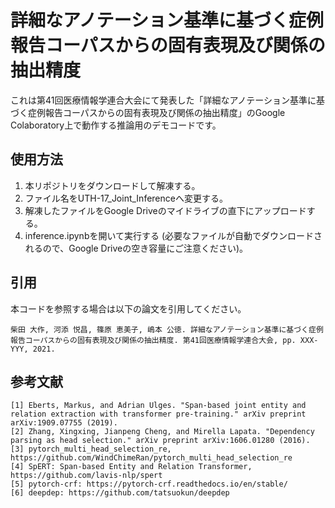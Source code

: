 # 詳細なアノテーション基準に基づく症例報告コーパスからの固有表現及び関係の抽出精度

これは第41回医療情報学連合大会にて発表した「詳細なアノテーション基準に基づく症例報告コーパスからの固有表現及び関係の抽出精度」のGoogle Colaboratory上で動作する推論用のデモコードです。

## 使用方法

1. 本リポジトリをダウンロードして解凍する。
2. ファイル名をUTH-17_Joint_Inferenceへ変更する。
3. 解凍したファイルをGoogle Driveのマイドライブの直下にアップロードする。
4. inference.ipynbを開いて実行する (必要なファイルが自動でダウンロードされるので、Google Driveの空き容量にご注意ください)。

## 引用

本コードを参照する場合は以下の論文を引用してください。
```
柴田 大作, 河添 悦昌, 篠原 恵美子, 嶋本 公徳. 詳細なアノテーション基準に基づく症例報告コーパスからの固有表現及び関係の抽出精度. 第41回医療情報学連合大会, pp. XXX-YYY, 2021.
```

## 参考文献
```
[1] Eberts, Markus, and Adrian Ulges. "Span-based joint entity and relation extraction with transformer pre-training." arXiv preprint arXiv:1909.07755 (2019).
[2] Zhang, Xingxing, Jianpeng Cheng, and Mirella Lapata. "Dependency parsing as head selection." arXiv preprint arXiv:1606.01280 (2016).
[3] pytorch_multi_head_selection_re, https://github.com/WindChimeRan/pytorch_multi_head_selection_re
[4] SpERT: Span-based Entity and Relation Transformer, https://github.com/lavis-nlp/spert
[5] pytorch-crf: https://pytorch-crf.readthedocs.io/en/stable/
[6] deepdep: https://github.com/tatsuokun/deepdep
```
